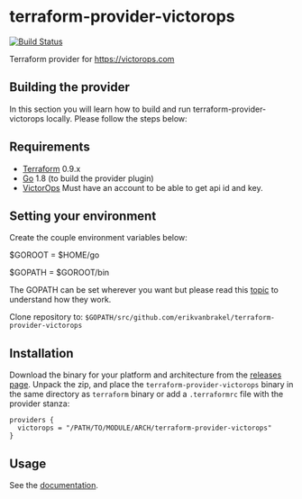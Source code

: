 # terraform-provider-victorops

[![Build Status](https://travis-ci.org/erikvanbrakel/terraform-provider-victorops.svg?branch=master)](https://travis-ci.org/erikvanbrakel/terraform-provider-victorops)

Terraform provider for https://victorops.com


## Building the provider

In this section you will learn how to build and run terraform-provider-victorops
locally. Please follow the steps below:

Requirements
------------

 - [Terraform] 0.9.x
 - [Go] 1.8 (to build the provider plugin)
 - [VictorOps] Must have an account to be able to
   get api id and key.

Setting your environment
---------------------
Create the couple environment variables below:

$GOROOT = $HOME/go

$GOPATH = $GOROOT/bin

The GOPATH can be set wherever you want but please read this
[topic][0]
to understand how they work.

Clone repository to: `$GOPATH/src/github.com/erikvanbrakel/terraform-provider-victorops`

## Installation
Download the binary for your platform and architecture from the [releases page].
Unpack the zip, and place the `terraform-provider-victorops` binary in the same
directory as `terraform` binary or add a `.terraformrc` file with the provider
stanza:

```hcl
providers {
  victorops = "/PATH/TO/MODULE/ARCH/terraform-provider-victorops"
}
```

## Usage
See the [documentation].

[VictorOps]: https://victorops.com/pricing
[Go]: https://golang.org/doc/install
[Terraform]: https://www.terraform.io/downloads.html
[documentation]: docs/README.md
[releases page]: https://github.com/erikvanbrakel/terraform-provider-victorops/releases

[0]: https://stackoverflow.com/questions/7970390/what-should-be-the-values-of-gopath-and-goroot

